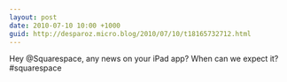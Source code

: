 ```yaml
---
layout: post
date: 2010-07-10 10:00 +1000
guid: http://desparoz.micro.blog/2010/07/10/t18165732712.html
---
```

Hey @Squarespace, any news on your iPad app? When can we expect it? #squarespace
